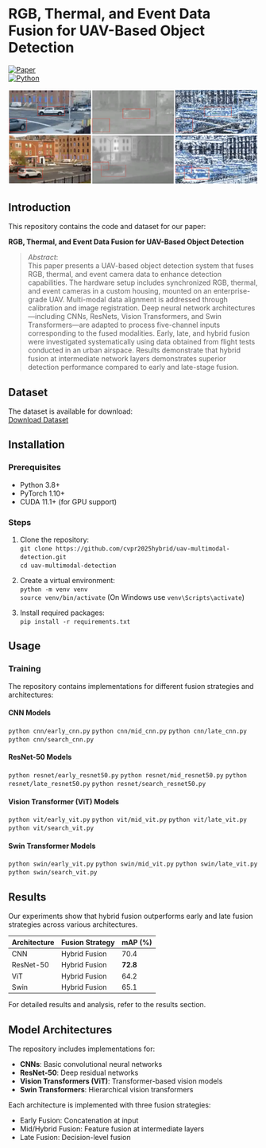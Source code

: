 # RGB, Thermal, and Event Data Fusion for UAV-Based Object Detection

[![Paper](https://img.shields.io/badge/Paper-IEEE%20CVPR%202025-blue)](link-to-paper)  
[![Python](https://img.shields.io/badge/Python-3.8%2B-green)](https://www.python.org/downloads/)  

![image](./dataset.png)


## Introduction

This repository contains the code and dataset for our paper:

**RGB, Thermal, and Event Data Fusion for UAV-Based Object Detection**  

> *Abstract*:  
> This paper presents a UAV-based object detection system that fuses RGB, thermal, and event camera data to enhance detection capabilities. The hardware setup includes synchronized RGB, thermal, and event cameras in a custom housing, mounted on an enterprise-grade UAV. Multi-modal data alignment is addressed through calibration and image registration. Deep neural network architectures—including CNNs, ResNets, Vision Transformers, and Swin Transformers—are adapted to process five-channel inputs corresponding to the fused modalities. Early, late, and hybrid fusion were investigated systematically using data obtained from flight tests conducted in an urban airspace. Results demonstrate that hybrid fusion at intermediate network layers demonstrates superior detection performance compared to early and late-stage fusion.

## Dataset

The dataset is available for download:  
[Download Dataset](https://drive.google.com/drive/folders/10T6IipkdqqpSyQc7AUxO16fR9KfAhKD4)

## Installation

### Prerequisites
- Python 3.8+
- PyTorch 1.10+
- CUDA 11.1+ (for GPU support)

### Steps
1. Clone the repository:  
   `git clone https://github.com/cvpr2025hybrid/uav-multimodal-detection.git`  
   `cd uav-multimodal-detection`

2. Create a virtual environment:  
   `python -m venv venv`  
   `source venv/bin/activate` (On Windows use `venv\Scripts\activate`)

3. Install required packages:  
   `pip install -r requirements.txt`

## Usage

### Training
The repository contains implementations for different fusion strategies and architectures:

#### CNN Models
   `python cnn/early_cnn.py`
   `python cnn/mid_cnn.py`
   `python cnn/late_cnn.py`
   `python cnn/search_cnn.py`

#### ResNet-50 Models
   `python resnet/early_resnet50.py`
   `python resnet/mid_resnet50.py`
   `python resnet/late_resnet50.py`
   `python resnet/search_resnet50.py`

#### Vision Transformer (ViT) Models
`python vit/early_vit.py`
`python vit/mid_vit.py`
`python vit/late_vit.py`
`python vit/search_vit.py`

#### Swin Transformer Models
`python swin/early_vit.py`
`python swin/mid_vit.py`
`python swin/late_vit.py`
`python swin/search_vit.py`

## Results

Our experiments show that hybrid fusion outperforms early and late fusion strategies across various architectures.

| Architecture | Fusion Strategy | mAP (%) |
|--------------|-----------------|---------|
| CNN          | Hybrid Fusion   | 70.4    |
| ResNet-50    | Hybrid Fusion   | **72.8**|
| ViT          | Hybrid Fusion   | 64.2    |
| Swin         | Hybrid Fusion   | 65.1    |

For detailed results and analysis, refer to the results section.

## Model Architectures

The repository includes implementations for:
- **CNNs**: Basic convolutional neural networks
- **ResNet-50**: Deep residual networks
- **Vision Transformers (ViT)**: Transformer-based vision models
- **Swin Transformers**: Hierarchical vision transformers

Each architecture is implemented with three fusion strategies:
- Early Fusion: Concatenation at input
- Mid/Hybrid Fusion: Feature fusion at intermediate layers
- Late Fusion: Decision-level fusion
